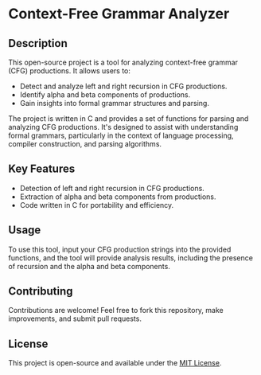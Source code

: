 # Context-Free Grammar Analyzer

## Description

This open-source project is a tool for analyzing context-free grammar (CFG) productions. It allows users to:

- Detect and analyze left and right recursion in CFG productions.
- Identify alpha and beta components of productions.
- Gain insights into formal grammar structures and parsing.

The project is written in C and provides a set of functions for parsing and analyzing CFG productions. It's designed to assist with understanding formal grammars, particularly in the context of language processing, compiler construction, and parsing algorithms.

## Key Features

- Detection of left and right recursion in CFG productions.
- Extraction of alpha and beta components from productions.
- Code written in C for portability and efficiency.

## Usage

To use this tool, input your CFG production strings into the provided functions, and the tool will provide analysis results, including the presence of recursion and the alpha and beta components.

## Contributing

Contributions are welcome! Feel free to fork this repository, make improvements, and submit pull requests.

## License

This project is open-source and available under the [MIT License](LICENSE).

